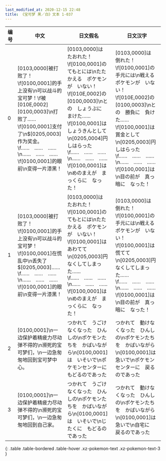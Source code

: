 ```yaml
---
last_modified_at: 2020-12-15 22:48
title: 《宝可梦 黑／白》文本 1-037
---
```

| 编号 | 中文 | 日文假名 | 日文汉字 |
| ---- | ---- | ---- | --- |
| 0 | [0103,0000]被打败了！\f[0100,0001]的手上没有\n可以战斗的宝可梦！\f被[010E,0002][0100,0003]\n打败了……\f[0100,0001]支付了\n$[0205,0003]作为奖金。\f……　……　……\n……　……　……\f[0100,0001]的眼前\n变得一片漆黑！ | [0103,0000]は　たおれた！\f[0100,0001]の　てもとには\nたたかえる　ポケモンが　いない！\f[010E,0002]の　[0100,0003]\nとの　しょうぶに　まけた……\f[0100,0001]は　しょうきんとして\n[0205,0004]円　しはらった\f……　……　……\n……　……　……\f[0100,0001]は\nめのまえが　まっくらに　なった！ | [0103,0000]は　倒れた！\f[0100,0001]の　手元には\n戦える　ポケモンが　いない！\f[010E,0002]の　[0100,0003]\nとの　勝負に　負けた……\f[0100,0001]は　賞金として\n[0205,0003]円　しはらった\f……　……　……\n……　……　……\f[0100,0001]は\n目の前が　真っ暗に　なった！ |
| 1 | [0103,0000]被打败了！\f[0100,0001]的手上没有\n可以战斗的宝可梦！\f[0100,0001]在慌乱中\n丢失了$[0205,0003]……\f……　……　……\n……　……　……\f[0100,0001]的眼前\n变得一片漆黑！ | [0103,0000]は　たおれた！\f[0100,0001]の　てもとには\nたたかえる　ポケモンが　いない！\f[0100,0001]は　あわてて\n[0205,0003]円　なくしてしまった……\f……　……　……\n……　……　……\f[0100,0001]は\nめのまえが　まっくらに　なった！ | [0103,0000]は　倒れた！\f[0100,0001]の　手元には\n戦える　ポケモンが　いない！\f[0100,0001]は　慌てて\n[0205,0003]円　なくしてしまった……\f……　……　……\n……　……　……\f[0100,0001]は\n目の前が　真っ暗に　なった！ |
| 2 | [0100,0001]\n一边保护着精疲力尽动弹不得的\n濒死的宝可梦们，\n一边急匆匆地回到宝可梦中心。 | つかれて　うごけなくなった　ひんしの\nポケモンたちを　かばいながら\n[0100,0001]は　いそいで\nポケモンセンターに　もどるのであった | つかれて　動けなくなった　ひんしの\nポケモンたちを　かばいながら\n[0100,0001]は　急いで\nポケモンセンターに　戻るのであった |
| 3 | [0100,0001]\n一边保护着精疲力尽动弹不得的\n濒死的宝可梦们，\n一边急匆匆地回到自己家。 | つかれて　うごけなくなった　ひんしの\nポケモンたちを　かばいながら\n[0100,0001]は　いそいで\nじたくに　もどるのであった | つかれて　動けなくなった　ひんしの\nポケモンたちを　かばいながら\n[0100,0001]は　急いで\n自宅に　戻るのであった |
{: .table .table-bordered .table-hover .xz-pokemon-text .xz-pokemon-text-3 }